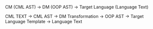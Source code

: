 CM (CML AST) -> DM (OOP AST) -> Target Language (Language Text)

CML TEXT -> CML AST -> DM Transformation -> OOP AST -> Target Language Template -> Language Text

